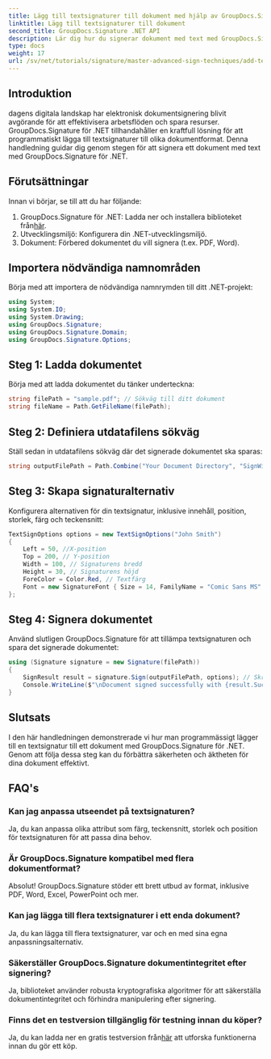 ```yaml
---
title: Lägg till textsignaturer till dokument med hjälp av GroupDocs.Signature
linktitle: Lägg till textsignaturer till dokument
second_title: GroupDocs.Signature .NET API
description: Lär dig hur du signerar dokument med text med GroupDocs.Signature för .NET. Steg-för-steg-guide för att lägga till textsignaturer programmatiskt.
type: docs
weight: 17
url: /sv/net/tutorials/signature/master-advanced-sign-techniques/add-text-signatures-to-documents/
---
```

## Introduktion

dagens digitala landskap har elektronisk dokumentsignering blivit avgörande för att effektivisera arbetsflöden och spara resurser. GroupDocs.Signature för .NET tillhandahåller en kraftfull lösning för att programmatiskt lägga till textsignaturer till olika dokumentformat. Denna handledning guidar dig genom stegen för att signera ett dokument med text med GroupDocs.Signature för .NET.

## Förutsättningar

Innan vi börjar, se till att du har följande:

1.  GroupDocs.Signature för .NET: Ladda ner och installera biblioteket från[här](https://releases.groupdocs.com/signature/net/).
2. Utvecklingsmiljö: Konfigurera din .NET-utvecklingsmiljö.
3. Dokument: Förbered dokumentet du vill signera (t.ex. PDF, Word).

## Importera nödvändiga namnområden

Börja med att importera de nödvändiga namnrymden till ditt .NET-projekt:

```csharp
using System;
using System.IO;
using System.Drawing;
using GroupDocs.Signature;
using GroupDocs.Signature.Domain;
using GroupDocs.Signature.Options;
```

## Steg 1: Ladda dokumentet

Börja med att ladda dokumentet du tänker underteckna:

```csharp
string filePath = "sample.pdf"; // Sökväg till ditt dokument
string fileName = Path.GetFileName(filePath);
```

## Steg 2: Definiera utdatafilens sökväg

Ställ sedan in utdatafilens sökväg där det signerade dokumentet ska sparas:

```csharp
string outputFilePath = Path.Combine("Your Document Directory", "SignWithText", fileName);
```

## Steg 3: Skapa signaturalternativ

Konfigurera alternativen för din textsignatur, inklusive innehåll, position, storlek, färg och teckensnitt:

```csharp
TextSignOptions options = new TextSignOptions("John Smith")
{
    Left = 50, //X-position
    Top = 200, // Y-position
    Width = 100, // Signaturens bredd
    Height = 30, // Signaturens höjd
    ForeColor = Color.Red, // Textfärg
    Font = new SignatureFont { Size = 14, FamilyName = "Comic Sans MS" } // Teckensnittsinställningar
};
```

## Steg 4: Signera dokumentet

Använd slutligen GroupDocs.Signature för att tillämpa textsignaturen och spara det signerade dokumentet:

```csharp
using (Signature signature = new Signature(filePath))
{
    SignResult result = signature.Sign(outputFilePath, options); // Skriv under dokumentet
    Console.WriteLine($"\nDocument signed successfully with {result.Succeeded.Count} signature(s).\nFile saved at {outputFilePath}.");
}
```

## Slutsats

I den här handledningen demonstrerade vi hur man programmässigt lägger till en textsignatur till ett dokument med GroupDocs.Signature för .NET. Genom att följa dessa steg kan du förbättra säkerheten och äktheten för dina dokument effektivt.

## FAQ's

### Kan jag anpassa utseendet på textsignaturen?
Ja, du kan anpassa olika attribut som färg, teckensnitt, storlek och position för textsignaturen för att passa dina behov.

### Är GroupDocs.Signature kompatibel med flera dokumentformat?
Absolut! GroupDocs.Signature stöder ett brett utbud av format, inklusive PDF, Word, Excel, PowerPoint och mer.

### Kan jag lägga till flera textsignaturer i ett enda dokument?
Ja, du kan lägga till flera textsignaturer, var och en med sina egna anpassningsalternativ.

### Säkerställer GroupDocs.Signature dokumentintegritet efter signering?
Ja, biblioteket använder robusta kryptografiska algoritmer för att säkerställa dokumentintegritet och förhindra manipulering efter signering.

### Finns det en testversion tillgänglig för testning innan du köper?
 Ja, du kan ladda ner en gratis testversion från[här](https://releases.groupdocs.com/) att utforska funktionerna innan du gör ett köp.